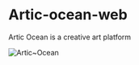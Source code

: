 # Artic-ocean-web

Artic Ocean is a creative art platform


![Artic~Ocean](https://github.com/Manasvie/Artic-ocean-web/assets/118369715/471e3ff6-6516-4951-b3dc-b40bc1868b6a)
